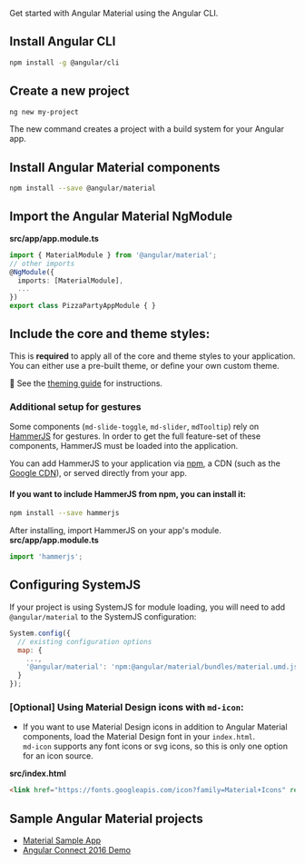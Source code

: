 Get started with Angular Material using the Angular CLI.

## Install Angular CLI
 
 ```bash
 npm install -g @angular/cli
 ```
 
## Create a new project
 
 ```bash
 ng new my-project
 ```

The new command creates a project with a build system for your Angular app.

## Install Angular Material components 

```bash
npm install --save @angular/material
```

## Import the Angular Material NgModule
  
**src/app/app.module.ts**
```ts
import { MaterialModule } from '@angular/material';
// other imports 
@NgModule({
  imports: [MaterialModule],
  ...
})
export class PizzaPartyAppModule { }
```

## Include the core and theme styles:
This is **required** to apply all of the core and theme styles to your application. You can either
use a pre-built theme, or define your own custom theme.

:trident:  See the [theming guide](./theming) for instructions.

### Additional setup for gestures
Some components (`md-slide-toggle`, `md-slider`, `mdTooltip`) rely on 
[HammerJS](http://hammerjs.github.io/) for gestures. In order to get the full feature-set of these
components, HammerJS must be loaded into the application.

You can add HammerJS to your application via [npm](https://www.npmjs.com/package/hammerjs), a CDN 
(such as the [Google CDN](https://developers.google.com/speed/libraries/#hammerjs)), or served 
directly from your app.

#### If you want to include HammerJS from npm, you can install it:

```bash
npm install --save hammerjs 
```

After installing, import HammerJS on your app's module.
**src/app/app.module.ts**
```ts
import 'hammerjs';
```

## Configuring SystemJS
If your project is using SystemJS for module loading, you will need to add `@angular/material` 
to the SystemJS configuration:

```js
System.config({
  // existing configuration options
  map: {
    ...,
    '@angular/material': 'npm:@angular/material/bundles/material.umd.js'
  }
});
```

### [Optional] Using Material Design icons with `md-icon`:

- If you want to use Material Design icons in addition to Angular Material components, 
load the Material Design font in your `index.html`.  
`md-icon` supports any font icons or svg icons, so this is only one option for an icon source.
       
**src/index.html**
```html
<link href="https://fonts.googleapis.com/icon?family=Material+Icons" rel="stylesheet">
```

## Sample Angular Material projects
- [Material Sample App](https://github.com/jelbourn/material2-app)
- [Angular Connect 2016 Demo](https://github.com/kara/leashed-in)
